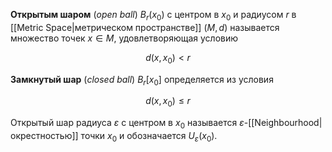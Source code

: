 
**Открытым шаром** (*open ball*) $B_r(x_0)$ с центром в $x_0$ и радиусом $r$ в [[Metric Space|метрическом пространстве]] $(M,d)$ называется множество точек $x∈M$, удовлетворяющая условию

$$
d(x,x_0)<r
$$

**Замкнутый шар** (*closed ball*) $B_r[x_0]$ определяется из условия 

$$
d(x,x_0)≤r
$$

Открытый шар радиуса $ε$ с центром в $x_0$ называется $ε$-[[Neighbourhood|окрестностью]] точки $x_0$ и обозначается $U_ε(x_0)$.
